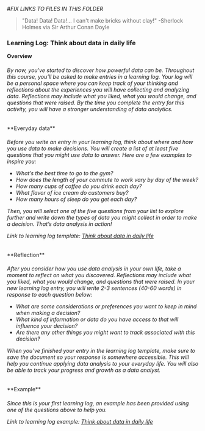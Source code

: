 #*FIX LINKS TO FILES IN THIS FOLDER*


> "Data! Data! Data!... I can't make bricks without clay!" 
> -Sherlock Holmes via Sir Arthur Conan Doyle


### Learning Log: Think about data in daily life
**Overview**
<h6 align="left">
By now, you've started to discover how powerful data can be. Throughout this course, you’ll be asked to make entries in a learning log. Your log will be a personal space where you can keep track of your thinking and reflections about the experiences you will have collecting and analyzing data. Reflections may include what you liked, what you would change, and questions that were raised. By the time you complete the entry for this activity, you will have a stronger understanding of data analytics. 
</h6>
**Everyday data**
<h6 align="left">
Before you write an entry in your learning log, think about where and how you use data to make decisions. You will create a list of at least five questions that you might use data to answer. Here are a few examples to inspire you:

- What’s the best time to go to the gym?
- How does the length of your commute to work vary by day of the week?
- How many cups of coffee do you drink each day?
- What flavor of ice cream do customers buy?
- How many hours of sleep do you get each day? 

Then, you will select one of the five questions from your list to explore further and write down the types of data you might collect in order to make a decision. That’s data analysis in action!

Link to learning log template: [Think about data in daily life](https://github.com/ntaylor0000/google_data_analytics/1%20-%20Foundations:%20Data,%20Data,%20Everywhere/Example-Learning-Log_-Think-about-data-in-daily-life.pdf) 
</h6>
**Reflection**
<h6 align="left">
After you consider how you use data analysis in your own life, take a moment to reflect on what you discovered. Reflections may include what you liked, what you would change, and questions that were raised. In your new learning log entry, you will write 2-3 sentences (40-60 words) in response to each question below:

- What are some considerations or preferences you want to keep in mind when making a decision?
- What kind of information or data do you have access to that will influence your decision?
- Are there any other things you might want to track associated with this decision?

When you’ve finished your entry in the learning log template, make sure to save the document so your response is somewhere accessible. This will help you continue applying data analysis to your everyday life. You will also be able to track your progress and growth as a data analyst.
</h6>
**Example**
<h6 align="left">
Since this is your first learning log, an example has been provided using one of the questions above to help you.

Link to learning log example: [Think about data in daily life](https://github.com/ntaylor0000/google_data_analytics/1%20-%20Foundations:%20Data,%20Data,%20Everywhere/Learning-Log-Template_-Think-about-data-in-daily-life.docx) 
</h6>

